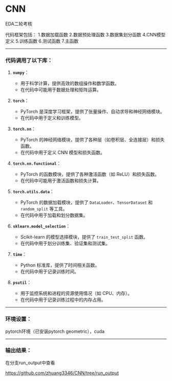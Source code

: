 # CNN
EDA二轮考核

代码框架包括：
  1.数据加载函数
  2.数据预处理函数
  3.数据集划分函数
  4.CNN模型定义
  5.训练函数
  6.测试函数
  7.主函数

---

### 代码调用了以下库：

1. **`numpy`**：
   - 用于科学计算，提供高效的数组操作和数学函数。
   - 在代码中可能用于数据处理和矩阵运算。

2. **`torch`**：
   - PyTorch 是深度学习框架，提供了张量操作、自动求导和神经网络模块。
   - 在代码中用于定义和训练模型。

3. **`torch.nn`**：
   - PyTorch 的神经网络模块，提供了各种层（如卷积层、全连接层）和损失函数。
   - 在代码中用于定义 CNN 模型和损失函数。

4. **`torch.nn.functional`**：
   - PyTorch 的函数模块，提供了各种激活函数（如 ReLU）和损失函数。
   - 在代码中可能用于激活函数和损失计算。

5. **`torch.utils.data`**：
   - PyTorch 的数据加载模块，提供了 `DataLoader`、`TensorDataset` 和 `random_split` 等工具。
   - 在代码中用于加载和划分数据集。

6. **`sklearn.model_selection`**：
   - Scikit-learn 的模型选择模块，提供了 `train_test_split` 函数。
   - 在代码中用于划分训练集、验证集和测试集。

7. **`time`**：
   - Python 标准库，提供了时间相关函数。
   - 在代码中用于记录训练时间。

8. **`psutil`**：
   - 用于监控系统和进程的资源使用情况（如 CPU、内存）。
   - 在代码中用于记录训练过程中的内存占用。

---

### 环境设置：

pytorch环境（已安装pytorch geometric），cuda

---

### 输出结果：

在分支run_output中查看

https://github.com/zhuang3346/CNN/tree/run_output

